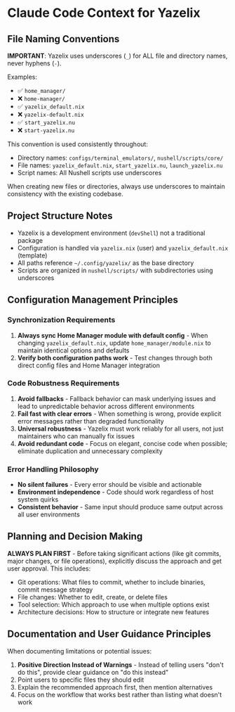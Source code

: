 # Claude Code Context for Yazelix

## File Naming Conventions

**IMPORTANT**: Yazelix uses underscores (`_`) for ALL file and directory names, never hyphens (`-`).

Examples:
- ✅ `home_manager/` 
- ❌ `home-manager/`
- ✅ `yazelix_default.nix`
- ❌ `yazelix-default.nix`
- ✅ `start_yazelix.nu`
- ❌ `start-yazelix.nu`

This convention is used consistently throughout:
- Directory names: `configs/terminal_emulators/`, `nushell/scripts/core/`
- File names: `yazelix_default.nix`, `start_yazelix.nu`, `launch_yazelix.nu`
- Script names: All Nushell scripts use underscores

When creating new files or directories, always use underscores to maintain consistency with the existing codebase.

## Project Structure Notes

- Yazelix is a development environment (`devShell`) not a traditional package
- Configuration is handled via `yazelix.nix` (user) and `yazelix_default.nix` (template)
- All paths reference `~/.config/yazelix/` as the base directory
- Scripts are organized in `nushell/scripts/` with subdirectories using underscores

## Configuration Management Principles

### Synchronization Requirements
1. **Always sync Home Manager module with default config** - When changing `yazelix_default.nix`, update `home_manager/module.nix` to maintain identical options and defaults
2. **Verify both configuration paths work** - Test changes through both direct config files and Home Manager integration

### Code Robustness Requirements  
1. **Avoid fallbacks** - Fallback behavior can mask underlying issues and lead to unpredictable behavior across different environments
2. **Fail fast with clear errors** - When something is wrong, provide explicit error messages rather than degraded functionality
3. **Universal robustness** - Yazelix must work reliably for all users, not just maintainers who can manually fix issues
4. **Avoid redundant code** - Focus on elegant, concise code when possible; eliminate duplication and unnecessary complexity

### Error Handling Philosophy
- **No silent failures** - Every error should be visible and actionable
- **Environment independence** - Code should work regardless of host system quirks
- **Consistent behavior** - Same input should produce same output across all user environments

## Planning and Decision Making

**ALWAYS PLAN FIRST** - Before taking significant actions (like git commits, major changes, or file operations), explicitly discuss the approach and get user approval. This includes:
- Git operations: What files to commit, whether to include binaries, commit message strategy
- File changes: Whether to edit, create, or delete files
- Tool selection: Which approach to use when multiple options exist
- Architecture decisions: How to structure or integrate new features

## Documentation and User Guidance Principles

When documenting limitations or potential issues:
1. **Positive Direction Instead of Warnings** - Instead of telling users "don't do this", provide clear guidance on "do this instead"
2. Point users to specific files they should edit
3. Explain the recommended approach first, then mention alternatives
4. Focus on the workflow that works best rather than listing what doesn't work

